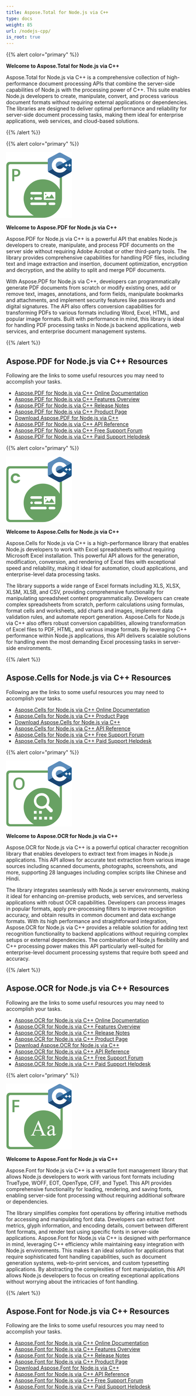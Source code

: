```yaml
---
title: Aspose.Total for Node.js via C++
type: docs
weight: 85
url: /nodejs-cpp/
is_root: true
---
```


{{% alert color="primary" %}}

**Welcome to Aspose.Total for Node.js via C++**

Aspose.Total for Node.js via C++ is a comprehensive collection of high-performance document processing APIs that combine the server-side capabilities of Node.js with the processing power of C++. This suite enables Node.js developers to create, manipulate, convert, and process various document formats without requiring external applications or dependencies. The libraries are designed to deliver optimal performance and reliability for server-side document processing tasks, making them ideal for enterprise applications, web services, and cloud-based solutions.

{{% /alert %}}

{{% alert color="primary" %}}

**![Aspose.PDF for Node.js via C++](aspose_pdf-for-nodejs-cpp.png)**

**Welcome to Aspose.PDF for Node.js via C++**

Aspose.PDF for Node.js via C++ is a powerful API that enables Node.js developers to create, manipulate, and process PDF documents on the server side without requiring Adobe Acrobat or other third-party tools. The library provides comprehensive capabilities for handling PDF files, including text and image extraction and insertion, document optimization, encryption and decryption, and the ability to split and merge PDF documents.

With Aspose.PDF for Node.js via C++, developers can programmatically generate PDF documents from scratch or modify existing ones, add or remove text, images, annotations, and form fields, manipulate bookmarks and attachments, and implement security features like passwords and digital signatures. The API also offers conversion capabilities for transforming PDFs to various formats including Word, Excel, HTML, and popular image formats. Built with performance in mind, this library is ideal for handling PDF processing tasks in Node.js backend applications, web services, and enterprise document management systems.

{{% /alert %}} 

## **Aspose.PDF for Node.js via C++ Resources**

Following are the links to some useful resources you may need to accomplish your tasks.

- [Aspose.PDF for Node.js via C++ Online Documentation](https://docs.aspose.com/pdf/nodejs-cpp/)
- [Aspose.PDF for Node.js via C++ Features Overview](https://docs.aspose.com/pdf/nodejs-cpp/features-overview/)
- [Aspose.PDF for Node.js via C++ Release Notes](https://docs.aspose.com/pdf/nodejs-cpp/release-notes/)
- [Aspose.PDF for Node.js via C++ Product Page](https://products.aspose.com/pdf/nodejs-cpp/)
- [Download Aspose.PDF for Node.js via C++](https://downloads.aspose.com/pdf/nodejs-cpp)
- [Aspose.PDF for Node.js via C++ API Reference](https://reference.aspose.com/pdf/nodejs-cpp/)
- [Aspose.PDF for Node.js via C++ Free Support Forum](https://forum.aspose.com/c/pdf/10)
- [Aspose.PDF for Node.js via C++ Paid Support Helpdesk](https://helpdesk.aspose.com/)

{{% alert color="primary" %}}

**![Aspose.Cells for Node.js via C++](aspose_cells-for-nodejs-cpp.png)**

**Welcome to Aspose.Cells for Node.js via C++**

Aspose.Cells for Node.js via C++ is a high-performance library that enables Node.js developers to work with Excel spreadsheets without requiring Microsoft Excel installation. This powerful API allows for the generation, modification, conversion, and rendering of Excel files with exceptional speed and reliability, making it ideal for automation, cloud applications, and enterprise-level data processing tasks.

The library supports a wide range of Excel formats including XLS, XLSX, XLSM, XLSB, and CSV, providing comprehensive functionality for manipulating spreadsheet content programmatically. Developers can create complex spreadsheets from scratch, perform calculations using formulas, format cells and worksheets, add charts and images, implement data validation rules, and automate report generation. Aspose.Cells for Node.js via C++ also offers robust conversion capabilities, allowing transformation of Excel files to PDF, HTML, and various image formats. By leveraging C++ performance within Node.js applications, this API delivers scalable solutions for handling even the most demanding Excel processing tasks in server-side environments.

{{% /alert %}} 

## **Aspose.Cells for Node.js via C++ Resources**

Following are the links to some useful resources you may need to accomplish your tasks.

- [Aspose.Cells for Node.js via C++ Online Documentation](https://docs.aspose.com/cells/nodejs-cpp/)
- [Aspose.Cells for Node.js via C++ Product Page](https://products.aspose.com/cells/nodejs-cpp/)
- [Download Aspose.Cells for Node.js via C++](https://releases.aspose.com/cells/nodejs-cpp)
- [Aspose.Cells for Node.js via C++ API Reference](https://reference.aspose.com/cells/nodejs-cpp/)
- [Aspose.Cells for Node.js via C++ Free Support Forum](https://forum.aspose.com/c/cells/9)
- [Aspose.Cells for Node.js via C++ Paid Support Helpdesk](https://helpdesk.aspose.com/)

{{% alert color="primary" %}}

**![Aspose.OCR for Node.js via C++](aspose_ocr-for-nodejs-cpp.png)**

**Welcome to Aspose.OCR for Node.js via C++**

Aspose.OCR for Node.js via C++ is a powerful optical character recognition library that enables developers to extract text from images in Node.js applications. This API allows for accurate text extraction from various image sources including scanned documents, photographs, screenshots, and more, supporting 28 languages including complex scripts like Chinese and Hindi.

The library integrates seamlessly with Node.js server environments, making it ideal for enhancing on-premise products, web services, and serverless applications with robust OCR capabilities. Developers can process images in popular formats, apply pre-processing filters to improve recognition accuracy, and obtain results in common document and data exchange formats. With its high performance and straightforward integration, Aspose.OCR for Node.js via C++ provides a reliable solution for adding text recognition functionality to backend applications without requiring complex setups or external dependencies. The combination of Node.js flexibility and C++ processing power makes this API particularly well-suited for enterprise-level document processing systems that require both speed and accuracy.

{{% /alert %}} 

## **Aspose.OCR for Node.js via C++ Resources**

Following are the links to some useful resources you may need to accomplish your tasks.

- [Aspose.OCR for Node.js via C++ Online Documentation](https://docs.aspose.com/ocr/nodejs-cpp/)
- [Aspose.OCR for Node.js via C++ Features Overview](https://docs.aspose.com/ocr/nodejs-cpp/features-overview/)
- [Aspose.OCR for Node.js via C++ Release Notes](https://docs.aspose.com/ocr/nodejs-cpp/release-notes/)
- [Aspose.OCR for Node.js via C++ Product Page](https://products.aspose.com/ocr/nodejs-cpp/)
- [Download Aspose.OCR for Node.js via C++](https://releases.aspose.com/ocr/nodejs-cpp)
- [Aspose.OCR for Node.js via C++ API Reference](https://reference.aspose.com/ocr/nodejs-cpp/)
- [Aspose.OCR for Node.js via C++ Free Support Forum](https://forum.aspose.com/c/ocr/16)
- [Aspose.OCR for Node.js via C++ Paid Support Helpdesk](https://helpdesk.aspose.com/)

{{% alert color="primary" %}}

**![Aspose.Font for Node.js via C++](aspose_font-for-nodejs-cpp.png)**

**Welcome to Aspose.Font for Node.js via C++**

Aspose.Font for Node.js via C++ is a versatile font management library that allows Node.js developers to work with various font formats including TrueType, WOFF, EOT, OpenType, CFF, and Type1. This API provides comprehensive functionality for loading, rendering, and saving fonts, enabling server-side font processing without requiring additional software or dependencies.

The library simplifies complex font operations by offering intuitive methods for accessing and manipulating font data. Developers can extract font metrics, glyph information, and encoding details, convert between different font formats, and render text using specific fonts in server-side applications. Aspose.Font for Node.js via C++ is designed with performance in mind, leveraging C++ efficiency while maintaining easy integration with Node.js environments. This makes it an ideal solution for applications that require sophisticated font handling capabilities, such as document generation systems, web-to-print services, and custom typesetting applications. By abstracting the complexities of font manipulation, this API allows Node.js developers to focus on creating exceptional applications without worrying about the intricacies of font handling.

{{% /alert %}} 

## **Aspose.Font for Node.js via C++ Resources**

Following are the links to some useful resources you may need to accomplish your tasks.

- [Aspose.Font for Node.js via C++ Online Documentation](https://docs.aspose.com/font/nodejs-cpp/)
- [Aspose.Font for Node.js via C++ Features Overview](https://docs.aspose.com/font/nodejs-cpp/features-overview/)
- [Aspose.Font for Node.js via C++ Release Notes](https://docs.aspose.com/font/nodejs-cpp/release-notes/)
- [Aspose.Font for Node.js via C++ Product Page](https://products.aspose.com/font/nodejs-cpp/)
- [Download Aspose.Font for Node.js via C++](https://releases.aspose.com/font/nodejs-cpp)
- [Aspose.Font for Node.js via C++ API Reference](https://reference.aspose.com/font/nodejs-cpp/)
- [Aspose.Font for Node.js via C++ Free Support Forum](https://forum.aspose.com/c/font/41)
- [Aspose.Font for Node.js via C++ Paid Support Helpdesk](https://helpdesk.aspose.com/)